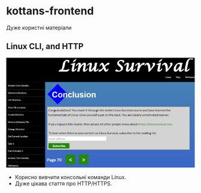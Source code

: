 # kottans-frontend

Дуже користні матеріали


## Linux CLI, and HTTP
![My linux cli](./task_linux_cli/linux-cli.png "My linux cli")

  - Корисно вивчити консольні команди Linux.
  - Дуже цікава стаття про HTTP/HTTPS.